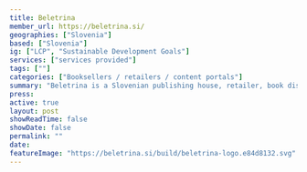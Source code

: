 ```yaml
---
title: Beletrina
member_url: https://beletrina.si/
geographies: ["Slovenia"]
based: ["Slovenia"]
ig: ["LCP", "Sustainable Development Goals"] 
services: ["services provided"] 
tags: [""]
categories: ["Booksellers / retailers / content portals"] 
summary: "Beletrina is a Slovenian publishing house, retailer, book distributor and technical service provider."
press:
active: true
layout: post
showReadTime: false
showDate: false
permalink: ""
date: 
featureImage: "https://beletrina.si/build/beletrina-logo.e84d8132.svg"
---
```


